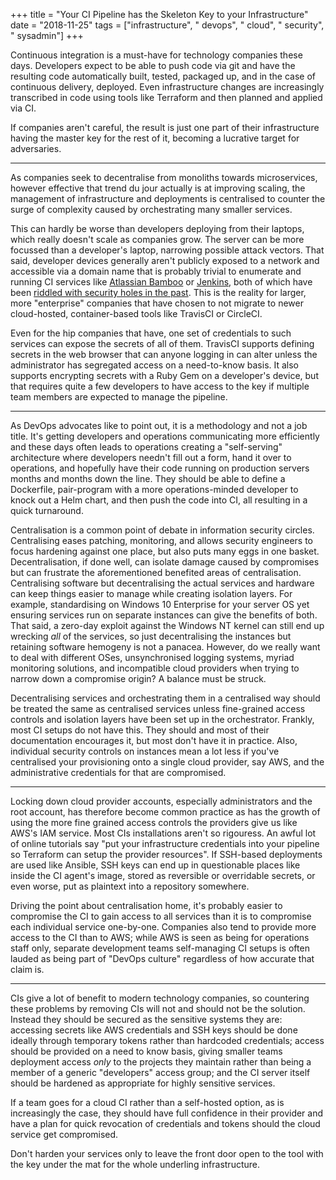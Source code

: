 +++
title = "Your CI Pipeline has the Skeleton Key to your Infrastructure"
date = "2018-11-25"
tags = ["infrastructure", " devops", " cloud", " security", " sysadmin"]
+++

Continuous integration is a must-have for technology companies these days.
Developers expect to be able to push code via git and have the resulting code
automatically built, tested, packaged up, and in the case of continuous
delivery, deployed. Even infrastructure changes are increasingly transcribed in
code using tools like Terraform and then planned and applied via CI.

If companies aren't careful, the result is just one part of their infrastructure
having the master key for the rest of it, becoming a lucrative target for
adversaries.

---

As companies seek to decentralise from monoliths towards microservices, however
effective that trend du jour actually is at improving scaling, the management
of infrastructure and deployments is centralised to counter the surge of
complexity caused by orchestrating many smaller services.

This can hardly be worse than developers deploying from their laptops, which
really doesn't scale as companies grow. The server can be more focussed than a
developer's laptop, narrowing possible attack vectors. That said, developer
devices generally aren't publicly exposed to a network and accessible via a
domain name that is probably trivial to enumerate and running CI services like
[Atlassian Bamboo](https://www.atlassian.com/software/bamboo) or
[Jenkins](https://jenkins.io), both of which have been [riddled with security
holes in the
past](https://confluence.atlassian.com/bamboo/bamboo-security-advisory-2017-03-10-876857850.html).
This is the reality for larger, more "enterprise" companies that have chosen to
not migrate to newer cloud-hosted, container-based tools like TravisCI or
CircleCI.

Even for the hip companies that have, one set of credentials to such services
can expose the secrets of all of them. TravisCI supports defining secrets in the
web browser that can anyone logging in can alter unless the administrator has
segregated access on a need-to-know basis. It also supports encrypting secrets
with a Ruby Gem on a developer's device, but that requires quite a few
developers to have access to the key if multiple team members are expected to
manage the pipeline.

---

As DevOps advocates like to point out, it is a methodology and not a job title.
It's getting developers and operations communicating more efficiently and these
days often leads to operations creating a "self-serving" architecture where
developers needn't fill out a form, hand it over to operations, and hopefully
have their code running on production servers months and months down the line.
They should be able to define a Dockerfile, pair-program with a more
operations-minded developer to knock out a Helm chart, and then push the code
into CI, all resulting in a quick turnaround.

Centralisation is a common point of debate in information security circles.
Centralising eases patching, monitoring, and allows security engineers to focus
hardening against one place, but also puts many eggs in one basket.
Decentralisation, if done well, can isolate damage caused by compromises but can
frustrate the aforementioned benefited areas of centralisation.  Centralising
software but decentralising the actual services and hardware can keep things
easier to manage while creating isolation layers. For example, standardising on
Windows 10 Enterprise for your server OS yet ensuring services run on separate
instances can give the benefits of both. That said, a zero-day exploit against
the Windows NT kernel can still end up wrecking _all_ of the services, so just
decentralising the instances but retaining software hemogeny is not a panacea.
However, do we really want to deal with different OSes, unsynchronised logging
systems, myriad monitoring solutions, and incompatible cloud providers when
trying to narrow down a compromise origin? A balance must be struck.

Decentralising services and orchestrating them in a centralised way should be
treated the same as centralised services unless fine-grained access controls and
isolation layers have been set up in the orchestrator. Frankly, most CI setups
do not have this.  They should and most of their documentation encourages it,
but most don't have it in practice. Also, individual security controls on
instances mean a lot less if you've centralised your provisioning onto a single
cloud provider, say AWS, and the administrative credentials for that are
compromised.

---

Locking down cloud provider accounts, especially administrators and the root
account, has therefore become common practice as has the growth of using the
more fine grained access controls the providers give us like AWS's IAM service.
Most CIs installations aren't so rigouress. An awful lot of online tutorials say
"put your infrastructure credentials into your pipeline so Terraform can setup
the provider resources". If SSH-based deployments are used like Ansible, SSH
keys can end up in questionable places like inside the CI agent's image, stored
as reversible or overridable secrets, or even worse, put as plaintext into a
repository somewhere.

Driving the point about centralisation home, it's probably easier to compromise
the CI to gain access to all services than it is to compromise each individual
service one-by-one. Companies also tend to provide more access to the CI than to
AWS; while AWS is seen as being for operations staff only, separate development
teams self-managing CI setups is often lauded as being part of "DevOps culture"
regardless of how accurate that claim is.

---

CIs give a lot of benefit to modern technology companies, so countering these
problems by removing CIs will not and should not be the solution. Instead they
should be secured as the sensitive systems they are: accessing secrets like AWS
credentials and SSH keys should be done ideally through temporary tokens rather
than hardcoded credentials; access should be provided on a need to know basis,
giving smaller teams deployment access _only_ to the projects they maintain
rather than being a member of a generic "developers" access group; and the CI
server itself should be hardened as appropriate for highly sensitive services.

If a team goes for a cloud CI rather than a self-hosted option, as is
increasingly the case, they should have full confidence in their provider and
have a plan for quick revocation of credentials and tokens should the cloud
service get compromised.

Don't harden your services only to leave the front door open to the tool with
the key under the mat for the whole underling infrastructure.
